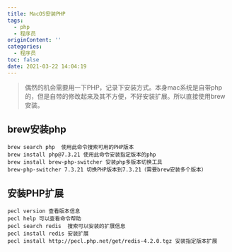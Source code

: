 ```yaml
---
title: MacOS安装PHP
tags:
  - php
  - 程序员
originContent: ''
categories:
  - 程序员
toc: false
date: 2021-03-22 14:04:19
---
```


> 偶然的机会需要用一下PHP，记录下安装方式。本身mac系统是自带php的，但是自带的修改起来及其不方便，不好安装扩展。所以直接使用brew安装。

## brew安装php

```shell
brew search php  使用此命令搜索可用的PHP版本
brew install php@7.3.21 使用此命令安装指定版本的php
brew install brew-php-switcher 安装php多版本切换工具
brew-php-switcher 7.3.21 切换PHP版本到7.3.21（需要brew安装多个版本）
```

## 安装PHP扩展

```shell
pecl version 查看版本信息
pecl help 可以查看命令帮助
pecl search redis  搜索可以安装的扩展信息
pecl install redis 安装扩展
pecl install http://pecl.php.net/get/redis-4.2.0.tgz 安装指定版本扩展
```

